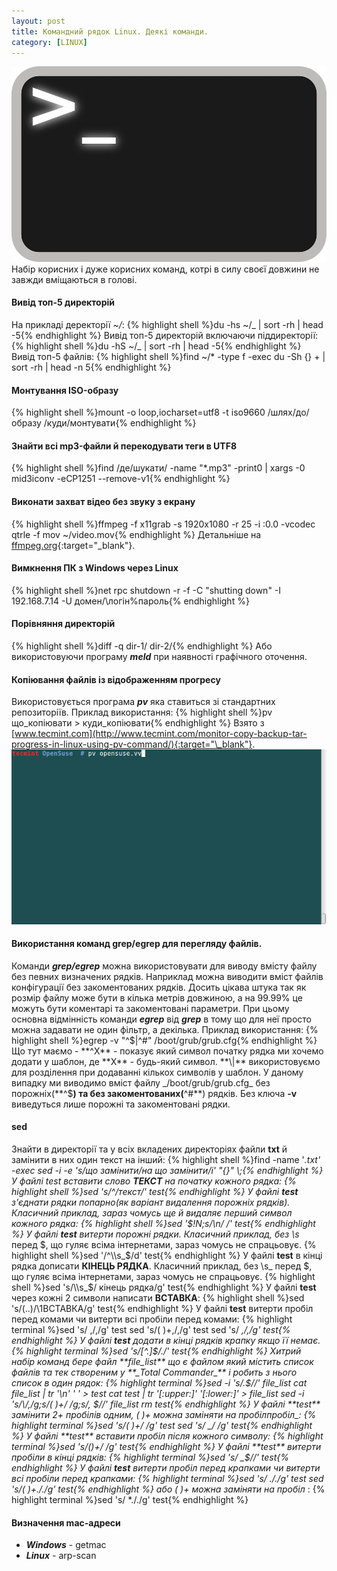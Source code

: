 ```yaml
---
layout: post
title: Командний рядок Linux. Деякі команди.
category: [LINUX]
---
```


![linux logo](/assets/media/bash.webp?style=head)  
Набір корисних і дуже корисних команд, котрі в силу своєї довжини не завжди вміщаються в голові.<!--more-->

#### Вивід топ-5 директорій

На прикладі деректорії _~/_:
  {% highlight shell %}du -hs ~/_ | sort -rh | head -5{% endhighlight %}
Вивід топ-5 директорій включаючи піддиректорії:
  {% highlight shell %}du -hS ~/_ | sort -rh | head -5{% endhighlight %}
Вивід топ-5 файлів:
  {% highlight shell %}find ~/\* -type f -exec du -Sh {} + | sort -rh | head -n 5{% endhighlight %}

#### Монтування ISO-образу

  {% highlight shell %}mount -o loop,iocharset=utf8 -t iso9660 /шлях/до/образу /куди/монтувати{% endhighlight %}

#### Знайти всі mp3-файли й перекодувати теги в UTF8

  {% highlight shell %}find /де/шукати/ -name "\*.mp3" -print0 | xargs -0 mid3iconv -eCP1251 --remove-v1{% endhighlight %}

#### Виконати захват відео без звуку з екрану

  {% highlight shell %}ffmpeg -f x11grab -s 1920x1080 -r 25 -i :0.0 -vcodec qtrle -f mov ~/video.mov{% endhighlight %}
Детальніше на [ffmpeg.org](http://www.ffmpeg.org/ffmpeg.html){:target="\_blank"}.

#### Вимкнення ПК з Windows через Linux

  {% highlight shell %}net rpc shutdown -r -f -C "shutting down" -I 192.168.7.14 -U домен/\\логін%пароль{% endhighlight %}

#### Порівняння директорій

  {% highlight shell %}diff -q dir-1/ dir-2/{% endhighlight %}
Або використовуючи програму **_meld_** при наявності графічного оточення.

#### Копіювання файлів із відображенням прогресу

Використовується програма **_pv_** яка ставиться зі стандартних репозиторіїв. Приклад використання:
  {% highlight shell %}pv що_копіювати > куди_копіювати{% endhighlight %}
Взято з [www.tecmint.com](http://www.tecmint.com/monitor-copy-backup-tar-progress-in-linux-using-pv-command/){:target="\_blank"}.
![linux pv](/assets/media/copy-files-show-progress-bar.gif?style=blog)

#### Використання команд grep/egrep для перегляду файлів.

Команди **_grep/egrep_** можна використовувати для виводу вмісту файлу без певних визначених рядків. Наприклад можна виводити вміст файлів конфігурації без закоментованих рядків. Досить цікава штука так як розмір файлу може бути в кілька метрів довжиною, а на 99.99% це можуть бути коментарі та закоментовані параметри. При цьому основна відмінність команди **_egrep_** від **_grep_** в тому що для неї просто можна задавати не один фільтр, а декілька. Приклад використання:
  {% highlight shell %}egrep -v "^$|^#" /boot/grub/grub.cfg{% endhighlight %}
Що тут маємо - **^X** - показує який символ початку рядка ми хочемо додати у шаблон, де **X** - будь-який символ. **\|** використовуємо для розділення при додаванні кількох символів у шаблон. У даному випадку ми виводимо вміст файлу _/boot/grub/grub.cfg_ без порожніх(**^$**) та без закоментованих(**^#**) рядків.
Без ключа **-v** виведуться лише порожні та закоментовані рядки.

#### sed

Знайти в директорії та у всіх вкладених директоріях файли **txt** й замінити в них один текст на інший:
  {% highlight shell %}find -name '_.txt' -exec sed -i -e 's/що замінити/на що замінити/i' "{}" \\;{% endhighlight %}
У файлі _test_ вставити слово **ТЕКСТ** на початку кожного рядка:
  {% highlight shell %}sed 's/^/текст/' test{% endhighlight %}
У файлі **test** з'єднати рядки попарно(як варіант видалення порожніх рядків). Класичний приклад, зараз чомусь ще й видаляє перший символ кожного рядка:
  {% highlight shell %}sed '$!N;s/\\n/ /' test{% endhighlight %}
У файлі **test** витерти порожні рядки. Класичний приклад, без \\s_ перед $, що гуляє всіма інтернетами, зараз чомусь не спрацьовує.
  {% highlight shell %}sed '/^\\s_$/d' test{% endhighlight %}
У файлі **test** в кінці рядка дописати **КІНЕЦЬ РЯДКА**. Класичний приклад, без \\s_ перед $, що гуляє всіма інтернетами, зараз чомусь не спрацьовує.
  {% highlight shell %}sed 's/\\s_$/ кінець рядка/g' test{% endhighlight %}
У файлі **test** через кожні 2 символи написати **ВСТАВКА**:
  {% highlight shell %}sed 's/(..)/\\1ВСТАВКА/g' test{% endhighlight %}
У файлі **test** витерти пробіл перед комами чи витерти всі пробіли перед комами:
  {% highlight terminal %}sed 's/ ,/,/g' test
sed 's/( )+,/,/g' test
sed 's/ _,/,/g' test{% endhighlight %}
У файлі **test** додати в кінці рядків крапку якщо її немає.
  {% highlight terminal %}sed 's/[^\.]$/./' test{% endhighlight %}
Хитрий набір команд бере файл **file_list** що є файлом який містить список файлів та тек створеним у **_Total Commander_** і робить з нього список в один рядок:
  {% highlight terminal %}sed -i 's/.$//' file_list
cat file_list | tr '\\n' ' ' > test
cat test | tr '[:upper:]' '[:lower:]' > file_list
sed -i 's/\\/,/g;s/( )+/ /g;s/, $//' file_list
rm test{% endhighlight %}
У файлі **test** замінити 2+ пробілів одним, ( )+ можна заміняти на  пробілпробіл_:
  {% highlight terminal %}sed 's/( )+/ /g' test
sed 's/  _/ /g' test{% endhighlight %}
У файлі **test** вставити пробіл після кожного символу:
  {% highlight terminal %}sed 's/()+/ /g' test{% endhighlight %}
У файлі **test** витерти пробіли в кінці рядків:
  {% highlight terminal %}sed 's/ _$//' test{% endhighlight %}
У файлі **test** витерти пробіл перед крапками чи витерти всі пробіли перед крапками:
  {% highlight terminal %}sed 's/ ././g' test
sed 's/( )+././g' test{% endhighlight %}
або ( )+ можна заміняти на  пробіл_ :
  {% highlight terminal %}sed 's/ \*././g' test{% endhighlight %}

#### Визначення mac-адреси

-   **_Windows_** - getmac
-   **_Linux_** - arp-scan  
